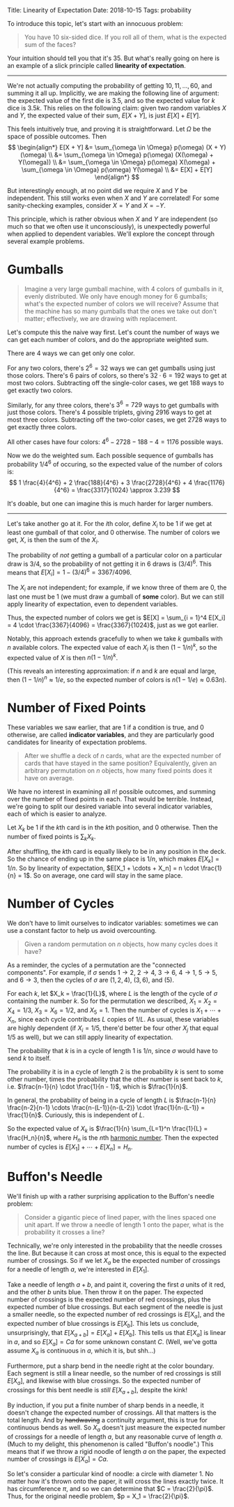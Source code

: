 Title: Linearity of Expectation
Date: 2018-10-15
Tags: probability

To introduce this topic, let's start with an innocuous problem:

> You have $10$ six-sided dice. If you roll all of them, what is the expected sum of the faces?

Your intuition should tell you that it's $35$. But what's really going on here is an example of a slick principle called **linearity of expectation**.

<!-- more -->

---

We're not actually computing the probability of getting $10, 11, \ldots, 60$, and summing it all up. Implicitly, we are making the following line of argument: the expected value of the first die is $3.5$, and so the expected value for $k$ dice is $3.5k$. This relies on the following claim: given two random variables $X$ and $Y$, the expected value of their sum, $E[X + Y]$, is just $E[X] + E[Y]$.

This feels intuitively true, and proving it is straightforward. Let $\Omega$ be the space of possible outcomes. Then
$$
\begin{align*}
E[X + Y] &= \sum_{\omega \in \Omega} p(\omega) (X + Y)(\omega) \\
&= \sum_{\omega \in \Omega} p(\omega) (X(\omega) + Y(\omega)) \\
&= \sum_{\omega \in \Omega} p(\omega) X(\omega) + \sum_{\omega \in \Omega} p(\omega) Y(\omega) \\
&= E[X] + E[Y]
\end{align*}
$$

But interestingly enough, at no point did we require $X$ and $Y$ be independent. This still works even when $X$ and $Y$ are correlated! For some sanity-checking examples, consider $X = Y$ and $X = -Y$.

This principle, which is rather obvious when $X$ and $Y$ are independent (so much so that we often use it unconsciously), is unexpectedly powerful when applied to dependent variables. We'll explore the concept through several example problems.


# Gumballs

> Imagine a very large gumball machine, with $4$ colors of gumballs in it, evenly distributed. We only have enough money for $6$ gumballs; what's the expected number of colors we will receive? Assume that the machine has so many gumballs that the ones we take out don't matter; effectively, we are drawing with replacement.

Let's compute this the naive way first. Let's count the number of ways we can get each number of colors, and do the appropriate weighted sum.

There are $4$ ways we can get only one color.

For any two colors, there's $2^6 = 32$ ways we can get gumballs using just those colors. There's $6$ pairs of colors, so there's $32 \cdot 6 = 192$ ways to get at most two colors. Subtracting off the single-color cases, we get $188$ ways to get exactly two colors.

Similarly, for any three colors, there's $3^6 = 729$ ways to get gumballs with just those colors. There's $4$ possible triplets, giving $2916$ ways to get at most three colors. Subtracting off the two-color cases, we get $2728$ ways to get exactly three colors.

All other cases have four colors: $4^6 - 2728 - 188 - 4 = 1176$ possible ways.

Now we do the weighted sum. Each possible sequence of gumballs has probability $1/4^6$ of occuring, so the expected value of the number of colors is:
$$ 1 \frac{4}{4^6} + 2 \frac{188}{4^6} + 3 \frac{2728}{4^6} + 4 \frac{1176}{4^6} = \frac{3317}{1024} \approx 3.239 $$

It's doable, but one can imagine this is much harder for larger numbers.

---

Let's take another go at it. For the $i$th color, define $X_i$ to be $1$ if we get at least one gumball of that color, and $0$ otherwise. The number of colors we get, $X$, is then the sum of the $X_i$.

The probability of *not* getting a gumball of a particular color on a particular draw is $3/4$, so the probability of not getting it in $6$ draws is $(3/4)^6$. This means that $E[X_i] = 1 - (3/4)^6 = 3367/4096$.

The $X_i$ are not independent; for example, if we know three of them are $0$, the last one must be $1$ (we must draw a gumball of **some** color). But we can still apply linearity of expectation, even to dependent variables.

Thus, the expected number of colors we get is $E[X] = \sum_{i = 1}^4 E[X_i] = 4 \cdot \frac{3367}{4096} = \frac{3367}{1024}$, just as we got earlier.

Notably, this approach extends gracefully to when we take $k$ gumballs with $n$ available colors. The expected value of each $X_i$ is then $(1 - 1/n)^k$, so the expected value of $X$ is then $n (1 - 1/n)^k$.

(This reveals an interesting approximation: if $n$ and $k$ are equal and large, then $(1 - 1/n)^n \approx 1/e$, so the expected number of colors is $n(1 - 1/e) \approx 0.63n$).


# Number of Fixed Points

These variables we saw earlier, that are $1$ if a condition is true, and $0$ otherwise, are called **indicator variables**, and they are particularly good candidates for linearity of expectation problems.

> After we shuffle a deck of $n$ cards, what are the expected number of cards that have stayed in the same position? Equivalently, given an arbitrary permutation on $n$ objects, how many fixed points does it have on average.

We have no interest in examining all $n!$ possible outcomes, and summing over the number of fixed points in each. That would be terrible. Instead, we're going to split our desired variable into several indicator variables, each of which is easier to analyze.

Let $X_k$ be $1$ if the $k$th card is in the $k$th position, and $0$ otherwise. Then the number of fixed points is $\sum_k X_k$.

After shuffling, the $k$th card is equally likely to be in any position in the deck. So the chance of ending up in the same place is $1/n$, which makes $E[X_k] = 1/n$. So by linearity of expectation, $E[X_1 + \cdots + X_n] = n \cdot \frac{1}{n} = 1$. So on average, one card will stay in the same place.


# Number of Cycles

We don't have to limit ourselves to indicator variables: sometimes we can use a constant factor to help us avoid overcounting.

> Given a random permutation on $n$ objects, how many cycles does it have?

As a reminder, the cycles of a permutation are the "connected components". For example, if $\sigma$ sends $1 \to 2$, $2 \to 4$, $3 \to 6$, $4 \to 1$, $5 \to 5$, and $6 \to 3$, then the cycles of $\sigma$ are $(1, 2, 4)$, $(3, 6)$, and $(5)$.

For each $k$, let $X_k = \frac{1}{L}$, where $L$ is the length of the cycle of $\sigma$ containing the number $k$. So for the permutation we described, $X_1 = X_2 = X_4 = 1/3$, $X_3 = X_6 = 1/2$, and $X_5 = 1$. Then the number of cycles is $X_1 + \cdots + X_n$, since each cycle contributes $L$ copies of $1/L$. As usual, these variables are highly dependent (if $X_i = 1/5$, there'd better be four other $X_j$ that equal $1/5$ as well), but we can still apply linearity of expectation.

The probability that $k$ is in a cycle of length $1$ is $1/n$, since $\sigma$ would have to send $k$ to itself.

The probability it is in a cycle of length $2$ is the probability $k$ is sent to some other number, times the probability that the other number is sent back to $k$, i.e. $\frac{n-1}{n} \cdot \frac{1}{n - 1}$, which is $\frac{1}{n}$.

In general, the probability of being in a cycle of length $L$ is $\frac{n-1}{n} \frac{n-2}{n-1} \cdots \frac{n-(L-1)}{n-(L-2)} \cdot \frac{1}{n-(L-1)} = \frac{1}{n}$. Curiously, this is independent of $L$.

So the expected value of $X_k$ is $\frac{1}{n} \sum_{L=1}^n \frac{1}{L} = \frac{H_n}{n}$, where $H_n$ is the $n$th [harmonic number](https://en.wikipedia.org/wiki/Harmonic_number). Then the expected number of cycles is $E[X_1] + \cdots + E[X_n] = H_n$.


# Buffon's Needle

We'll finish up with a rather surprising application to the Buffon's needle problem:

> Consider a gigantic piece of lined paper, with the lines spaced one unit apart. If we throw a needle of length $1$ onto the paper, what is the probability it crosses a line?

Technically, we're only interested in the probability that the needle crosses the line. But because it can cross at most once, this is equal to the expected number of crossings. So if we let $X_a$ be the expected number of crossings for a needle of length $a$, we're interested in $E[X_1]$.

Take a needle of length $a + b$, and paint it, covering the first $a$ units of it red, and the other $b$ units blue. Then throw it on the paper. The expected number of crossings is the expected number of red crossings, plus the expected number of blue crossings. But each segment of the needle is just a smaller needle, so the expected number of red crossings is $E[X_a]$, and the expected number of blue crossings is $E[X_b]$. This lets us conclude, unsurprisingly, that $E[X_{a+b}] = E[X_a] + E[X_b]$. This tells us that $E[X_a]$ is linear in $a$, and so $E[X_a] = Ca$ for some unknown constant $C$. (Well, we've gotta assume $X_a$ is continuous in $a$, which it is, but shh...)

Furthermore, put a sharp bend in the needle right at the color boundary. Each segment is still a linear needle, so the number of red crossings is still $E[X_a]$, and likewise with blue crossings. So the expected number of crossings for this bent needle is *still* $E[X_{a+b}]$, despite the kink!

By induction, if you put a finite number of sharp bends in a needle, it doesn't change the expected number of crossings. All that matters is the total length. And by <s>handwaving</s> a continuity argument, this is true for continuous bends as well. So $X_a$ doesn't just measure the expected number of crossings for a needle of length $a$, but any reasonable curve of length $a$. (Much to my delight, this phenomenon is called "Buffon's noodle".) This means that if we throw a rigid noodle of length $a$ on the paper, the expected number of crossings is $E[X_a] = Ca$.

So let's consider a particular kind of noodle: a circle with diameter $1$. No matter how it's thrown onto the paper, it will cross the lines exactly twice. It has circumference $\pi$, and so we can determine that $C = \frac{2}{\pi}$. Thus, for the original needle problem, $p = X_1 = \frac{2}{\pi}$.
